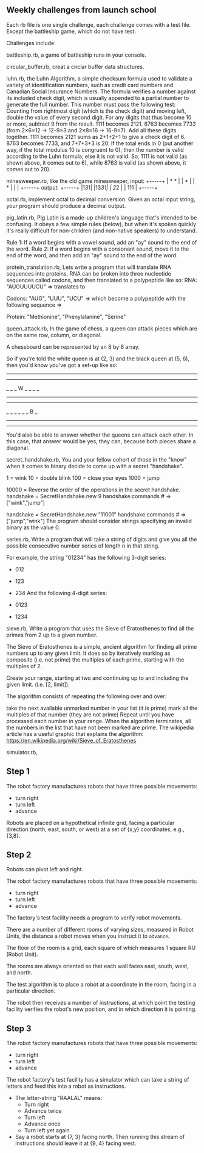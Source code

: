 ## Weekly challenges from launch school
Each rb file is one single challenge, each challenge comes with a test file. Except the battleship game, which do not have test.

Challenges include:

battleship.rb, a game of battleship runs in your console.

circular_buffer.rb, creat a circlar buffer data structures.

luhn.rb, the Luhn Algorithm, a simple checksum formula used to validate a variety of identification numbers, such as credit card numbers and Canadian Social Insurance Numbers.
The formula verifies a number against its included check digit, which is usually appended to a partial number to generate the full number. This number must pass the following test:
Counting from rightmost digit (which is the check digit) and moving left, double the value of every second digit.
For any digits that thus become 10 or more, subtract 9 from the result.
1111 becomes 2121.
8763 becomes 7733 (from 2×6=12 → 12-9=3 and 2×8=16 → 16-9=7).
Add all these digits together.
1111 becomes 2121 sums as 2+1+2+1 to give a check digit of 6.
8763 becomes 7733, and 7+7+3+3 is 20.
If the total ends in 0 (put another way, if the total modulus 10 is congruent to 0), then the number is valid according to the Luhn formula; else it is not valid. So, 1111 is not valid (as shown above, it comes out to 6), while 8763 is valid (as shown above, it comes out to 20).

minesweeper.rb, like the old game minesweeper,
input:
+-----+
| * * |
|  *  |
|  *  |
|     |
+-----+
output:
+-----+
|1*3*1|
|13*31|
| 2*2 |
| 111 |
+-----+

octal.rb, implement octal to decimal conversion. Given an octal input string, your program should produce a decimal output.

pig_latin.rb, 
Pig Latin is a made-up children's language that's intended to be confusing. It obeys a few simple rules (below), but when it's spoken quickly it's really difficult for non-children (and non-native speakers) to understand.

Rule 1: If a word begins with a vowel sound, add an "ay" sound to the end of the word.
Rule 2: If a word begins with a consonant sound, move it to the end of the word, and then add an "ay" sound to the end of the word.

protein_translation.rb, Lets write a program that will translate RNA sequences into proteins. RNA can be broken into three nucleotide sequences called codons, and then translated to a polypeptide like so:
RNA: "AUGUUUUCU" => translates to

Codons: "AUG", "UUU", "UCU"
=> which become a polypeptide with the following sequence =>

Protein: "Methionine", "Phenylalanine", "Serine"

queen_attack.rb, 
In the game of chess, a queen can attack pieces which are on the same row, column, or diagonal.

A chessboard can be represented by an 8 by 8 array.

So if you're told the white queen is at (2, 3) and the black queen at (5, 6), then you'd know you've got a set-up like so:

_ _ _ _ _ _ _ _
_ _ _ _ _ _ _ _
_ _ _ W _ _ _ _
_ _ _ _ _ _ _ _
_ _ _ _ _ _ _ _
_ _ _ _ _ _ B _
_ _ _ _ _ _ _ _
_ _ _ _ _ _ _ _
You'd also be able to answer whether the queens can attack each other. In this case, that answer would be yes, they can, because both pieces share a diagonal.

secret_handshake.rb,
You and your fellow cohort of those in the "know" when it comes to binary decide to come up with a secret "handshake".

1 = wink
10 = double blink
100 = close your eyes
1000 = jump


10000 = Reverse the order of the operations in the secret handshake.
handshake = SecretHandshake.new 9
handshake.commands # => ["wink","jump"]

handshake = SecretHandshake.new "11001"
handshake.commands # => ["jump","wink"]
The program should consider strings specifying an invalid binary as the value 0.

series.rb,
Write a program that will take a string of digits and give you all the possible consecutive number series of length n in that string.

For example, the string "01234" has the following 3-digit series:

- 012
- 123
- 234
And the following 4-digit series:

- 0123
- 1234

sieve.rb,
Write a program that uses the Sieve of Eratosthenes to find all the primes from 2 up to a given number.

The Sieve of Eratosthenes is a simple, ancient algorithm for finding all prime numbers up to any given limit. It does so by iteratively marking as composite (i.e. not prime) the multiples of each prime, starting with the multiples of 2.

Create your range, starting at two and continuing up to and including the given limit. (i.e. [2, limit]).

The algorithm consists of repeating the following over and over:

take the next available unmarked number in your list (it is prime)
mark all the multiples of that number (they are not prime)
Repeat until you have processed each number in your range. When the algorithm terminates, all the numbers in the list that have not been marked are prime. The wikipedia article has a useful graphic that explains the algorithm: https://en.wikipedia.org/wiki/Sieve_of_Eratosthenes

simulator.rb,
## Step 1

The robot factory manufactures robots that have three possible
movements:

- turn right
- turn left
- advance

Robots are placed on a hypothetical infinite grid, facing a particular
direction (north, east, south, or west) at a set of {x,y} coordinates,
e.g., {3,8}.

## Step 2

Robots can pivot left and right.

The robot factory manufactures robots that have three possible
movements:

- turn right
- turn left
- advance

The factory's test facility needs a program to verify robot movements.

There are a number of different rooms of varying sizes, measured in
Robot Units, the distance a robot moves when you instruct it to
`advance`.

The floor of the room is a grid, each square of which measures 1 square
RU (Robot Unit).

The rooms are always oriented so that each wall faces east, south, west,
and north.

The test algorithm is to place a robot at a coordinate in the room,
facing in a particular direction.

The robot then receives a number of instructions, at which point the
testing facility verifies the robot's new position, and in which
direction it is pointing.

## Step 3

The robot factory manufactures robots that have three possible
movements:

- turn right
- turn left
- advance

The robot factory's test facility has a simulator which can take a
string of letters and feed this into a robot as instructions.

- The letter-string "RAALAL" means:
  - Turn right
  - Advance twice
  - Turn left
  - Advance once
  - Turn left yet again
- Say a robot starts at {7, 3} facing north. Then running this stream
  of instructions should leave it at {9, 4} facing west.
